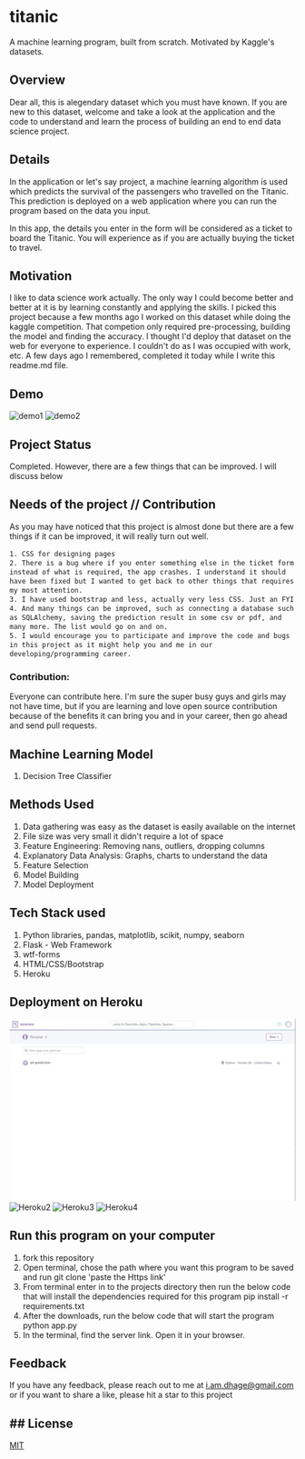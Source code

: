 # titanic
A machine learning program, built from scratch. Motivated by Kaggle's datasets.

## Overview

Dear all, this is alegendary dataset which you must have known. If you are new to this dataset, welcome and take a look at the application and the code to understand and learn the process of building an end to end data science project. 

## Details

In the application or let's say project, a machine learning algorithm is used which predicts the survival of the passengers who travelled on the Titanic. This prediction is deployed on a web application where you can run the program based on the data you input. 

In this app, the details you enter in the form will be considered as a ticket to board the Titanic. You will experience as if you are actually buying the ticket to travel. 

## Motivation

I like to data science work actually. The only way I could become better and better at it is by learning constantly and applying the skills. I picked this project because a few months ago I worked on this dataset while doing the kaggle competition. That competion only required pre-processing, building the model and finding the accuracy. I thought I'd deploy that dataset on the web for everyone to experience. I couldn't do as I was occupied with work, etc. A few days ago I remembered, completed it today while I write this readme.md file.


## Demo

![demo1](gif/gif1.gif)
![demo2](gif/gif2.gif)

## Project Status

Completed. However, there are a few things that can be improved. I will discuss below

## Needs of the project // Contribution

As you may have noticed that this project is almost done but there are a few things if it can be improved, it will really turn out well.

	1. CSS for designing pages 
	2. There is a bug where if you enter something else in the ticket form instead of what is required, the app crashes. I understand it should have been fixed but I wanted to get back to other things that requires my most attention.
	3. I have used bootstrap and less, actually very less CSS. Just an FYI
	4. And many things can be improved, such as connecting a database such as SQLAlchemy, saving the prediction result in some csv or pdf, and many more. The list would go on and on.
	5. I would encourage you to participate and improve the code and bugs in this project as it might help you and me in our developing/programming career.

### Contribution: 

Everyone can contribute here. I'm sure the super busy guys and girls may not have time, but if you are learning and love open source contribution because of the benefits it can bring you and in your career, then go ahead and send pull requests. 

## Machine Learning Model 

1. Decision Tree Classifier

## Methods Used

1. Data gathering was easy as the dataset is easily available on the internet
2. File size was very small it didn't require a lot of space
3. Feature Engineering: Removing nans, outliers, dropping columns
4. Explanatory Data Analysis: Graphs, charts to understand the data
5. Feature Selection
6. Model Building
7. Model Deployment

## Tech Stack used

1. Python libraries, pandas, matplotlib, scikit, numpy, seaborn
2. Flask - Web Framework
3. wtf-forms
4. HTML/CSS/Bootstrap
5. Heroku 

## Deployment on Heroku 

![Heroku1](gif/heroku1.gif)
![Heroku2](gif/heroku2.gif)
![Heroku3](gif/heroku3.gif)
![Heroku4](gif/heroku4.gif)


## Run this program on your computer

1. fork this repository
2. Open terminal, chose the path where you want this program to be saved and run 
  git clone 'paste the Https link'
3. From terminal enter in to the projects directory then run the below code that will install the dependencies required for this program
  pip install -r requirements.txt
4. After the downloads, run the below code that will start the program
  python app.py
5. In the terminal, find the server link. Open it in your browser. 


## Feedback

If you have any feedback, please reach out to me at i.am.dhage@gmail.com or if you want to share a like, please hit a star to this project

## ## License

[MIT](https://github.com/anildhage/titanic/blob/main/LICENSE)

